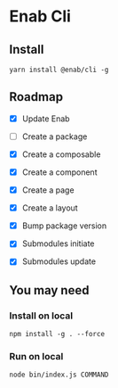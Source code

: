 # Enab Cli

## Install
`yarn install @enab/cli -g`

## Roadmap
- [x] Update Enab
- [ ] Create a package
- [x] Create a composable
- [x] Create a component
- [x] Create a page
- [x] Create a layout
- [x] Bump package version
- [x] Submodules initiate
- [x] Submodules update


## You may need
### Install on local
`npm install -g . --force`

### Run on local
`node bin/index.js COMMAND`

